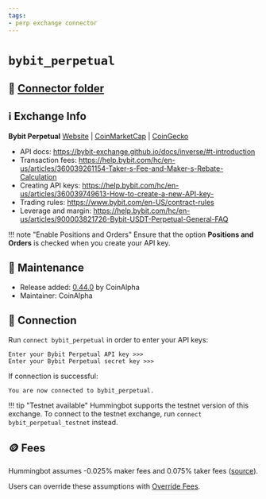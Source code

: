```yaml
---
tags:
- perp exchange connector
---
```


# `bybit_perpetual`

## 📁 [Connector folder](https://github.com/hummingbot/hummingbot/tree/development/hummingbot/connector/derivative/bybit_perpetual)

## ℹ️ Exchange Info

**Bybit Perpetual** [Website](https://www.bybit.com/en-US/) | [CoinMarketCap](https://coinmarketcap.com/exchanges/bybit/) | [CoinGecko](https://www.coingecko.com/en/exchanges/bybit)

* API docs: https://bybit-exchange.github.io/docs/inverse/#t-introduction
* Transaction fees: https://help.bybit.com/hc/en-us/articles/360039261154-Taker-s-Fee-and-Maker-s-Rebate-Calculation
* Creating API keys: https://help.bybit.com/hc/en-us/articles/360039749613-How-to-create-a-new-API-key-
* Trading rules: https://www.bybit.com/en-US/contract-rules
* Leverage and margin: https://help.bybit.com/hc/en-us/articles/900003821726-Bybit-USDT-Perpetual-General-FAQ

!!! note "Enable Positions and Orders"
    Ensure that the option **Positions and Orders** is checked when you create your API key.

## 👷 Maintenance

* Release added: [0.44.0](/release-notes/0.44.0/) by CoinAlpha
* Maintainer: CoinAlpha

## 🔑 Connection

Run `connect bybit_perpetual` in order to enter your API keys:
 
```
Enter your Bybit Perpetual API key >>>
Enter your Bybit Perpetual secret key >>>
```

If connection is successful:
```
You are now connected to bybit_perpetual.
```

!!! tip "Testnet available"
    Hummingbot supports the testnet version of this exchange. To connect to the testnet exchange, run `connect bybit_perpetual_testnet` instead.

## 🪙 Fees

Hummingbot assumes -0.025% maker fees and 0.075% taker fees ([source](https://github.com/hummingbot/hummingbot/blob/development/hummingbot/connector/derivative/bybit_perpetual/bybit_perpetual_utils.py#L15)).

Users can override these assumptions with [Override Fees](/global-configs/override-fees/).